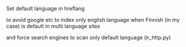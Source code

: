 Set default language in hreflang 

to avoid google etc to index only english language when Finnish (in my case) is default in multi language sites

and force search engines to scan only default language (ir_http.py)
